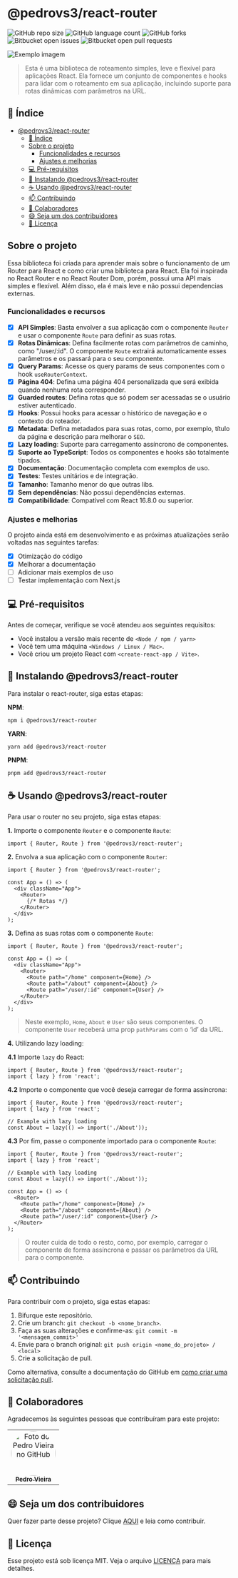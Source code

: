 # @pedrovs3/react-router

![GitHub repo size](https://img.shields.io/github/repo-size/pedrovs3/react-router?style=for-the-badge)
![GitHub language count](https://img.shields.io/github/languages/count/pedrovs3/react-router?style=for-the-badge)
![GitHub forks](https://img.shields.io/github/forks/pedrovs3/react-router?style=for-the-badge)
![Bitbucket open issues](https://img.shields.io/bitbucket/issues/pedrovs3/react-router?style=for-the-badge)
![Bitbucket open pull requests](https://img.shields.io/bitbucket/pr-raw/pedrovs3/react-router?style=for-the-badge)

<img src="https://logos-world.net/wp-content/uploads/2023/08/React-Symbol.png" alt="Exemplo imagem">

> Esta é uma biblioteca de roteamento simples, leve e flexível para aplicações React. Ela fornece um conjunto de
componentes e hooks para lidar com o roteamento em sua aplicação, incluindo suporte para rotas dinâmicas com parâmetros
na URL.

## 📝 Índice

<!-- TOC -->
* [@pedrovs3/react-router](#pedrovs3react-router)
  * [📝 Índice](#-índice)
  * [Sobre o projeto](#sobre-o-projeto)
    * [Funcionalidades e recursos](#funcionalidades-e-recursos)
    * [Ajustes e melhorias](#ajustes-e-melhorias)
  * [💻 Pré-requisitos](#-pré-requisitos)
  * [🚀 Instalando @pedrovs3/react-router](#-instalando-pedrovs3react-router)
  * [☕ Usando @pedrovs3/react-router](#-usando-pedrovs3react-router)
  * [📫 Contribuindo](#-contribuindo)
  * [🤝 Colaboradores](#-colaboradores)
  * [😄 Seja um dos contribuidores](#-seja-um-dos-contribuidores)
  * [📝 Licença](#-licença)
<!-- TOC -->

## Sobre o projeto

Essa biblioteca foi criada para aprender mais sobre o funcionamento de um Router para React e como criar uma
biblioteca para React. Ela foi inspirada no React Router e no React Router Dom, porém, possui uma API mais simples e
flexível. Além disso, ela é mais leve e não possui dependencias externas.


### Funcionalidades e recursos

- [x] **API Simples**: Basta envolver a sua aplicação com o componente `Router` e usar o componente `Route` para definir as suas
  rotas.
- [x] **Rotas Dinâmicas**: Defina facilmente rotas com parâmetros de caminho, como "/user/:id". O componente `Route`
  extrairá automaticamente esses parâmetros e os passará para o seu componente.
- [x] **Query Params**: Acesse os query params de seus componentes com o hook `useRouterContext`.
- [x] **Página 404**: Defina uma página 404 personalizada que será exibida quando nenhuma rota corresponder.
- [x] **Guarded routes**: Defina rotas que só podem ser acessadas se o usuário estiver autenticado.
- [x] **Hooks**: Possui hooks para acessar o histórico de navegação e o contexto do roteador.
- [x] **Metadata**: Defina metadados para suas rotas, como, por exemplo, título da página e descrição para melhorar o `SEO`.
- [x] **Lazy loading**: Suporte para carregamento assíncrono de componentes.
- [x] **Suporte ao TypeScript**: Todos os componentes e hooks são totalmente tipados.
- [x] **Documentação**: Documentação completa com exemplos de uso.
- [x] **Testes**: Testes unitários e de integração.
- [x] **Tamanho**: Tamanho menor do que outras libs.
- [x] **Sem dependências**: Não possui dependências externas.
- [x] **Compatibilidade**: Compatível com React 16.8.0 ou superior.

### Ajustes e melhorias

O projeto ainda está em desenvolvimento e as próximas atualizações serão voltadas nas seguintes tarefas:

- [x] Otimização do código
- [x] Melhorar a documentação
- [ ] Adicionar mais exemplos de uso
- [ ] Testar implementação com Next.js

## 💻 Pré-requisitos

Antes de começar, verifique se você atendeu aos seguintes requisitos:

- Você instalou a versão mais recente de `<Node / npm / yarn>`
- Você tem uma máquina `<Windows / Linux / Mac>`.
- Você criou um projeto React com `<create-react-app / Vite>`.

## 🚀 Instalando @pedrovs3/react-router

Para instalar o react-router, siga estas etapas:

**NPM**:

```
npm i @pedrovs3/react-router
```

**YARN**:

```
yarn add @pedrovs3/react-router
```

**PNPM**:

```
pnpm add @pedrovs3/react-router
```

## ☕ Usando @pedrovs3/react-router

Para usar o router no seu projeto, siga estas etapas:

**1.** Importe o componente `Router` e o componente `Route`:

```typescriptreact
import { Router, Route } from '@pedrovs3/react-router';
```

**2.** Envolva a sua aplicação com o componente `Router`:

```typescriptreact
import { Router } from '@pedrovs3/react-router';

const App = () => (
  <div className="App">
    <Router>
      {/* Rotas */}
    </Router>
  </div>
);
```

**3.** Defina as suas rotas com o componente `Route`:

```typescriptreact
import { Router, Route } from '@pedrovs3/react-router';

const App = () => (
  <div className="App">
    <Router>
      <Route path="/home" component={Home} />
      <Route path="/about" component={About} />
      <Route path="/user/:id" component={User} />
    </Router>
  </div>
);
```

> Neste exemplo, `Home`, `About` e `User` são seus componentes. O componente `User` receberá uma prop `pathParams` com
o ‘id’ da URL.

**4.** Utilizando lazy loading:

**4.1** Importe `lazy` do React:

```typescriptreact
import { Router, Route } from '@pedrovs3/react-router';
import { lazy } from 'react';
```

**4.2** Importe o componente que você deseja carregar de forma assíncrona:

```typescriptreact
import { Router, Route } from '@pedrovs3/react-router';
import { lazy } from 'react';

// Example with lazy loading
const About = lazy(() => import('./About'));
```

**4.3** Por fim, passe o componente importado para o componente `Route`:

```typescriptreact
import { Router, Route } from '@pedrovs3/react-router';
import { lazy } from 'react';

// Example with lazy loading
const About = lazy(() => import('./About'));

const App = () => (
  <Router>
    <Route path="/home" component={Home} />
    <Route path="/about" component={About} />
    <Route path="/user/:id" component={User} />
  </Router>
);
```
> O router cuida de todo o resto, como, por exemplo, carregar o componente de forma assíncrona e passar os parâmetros da
URL para o componente.

## 📫 Contribuindo

Para contribuir com o projeto, siga estas etapas:

1. Bifurque este repositório.
2. Crie um branch: `git checkout -b <nome_branch>`.
3. Faça as suas alterações e confirme-as: `git commit -m '<mensagem_commit>'`
4. Envie para o branch original: `git push origin <nome_do_projeto> / <local>`
5. Crie a solicitação de pull.

Como alternativa, consulte a documentação do GitHub em [como criar uma solicitação pull](https://help.github.com/en/github/collaborating-with-issues-and-pull-requests/creating-a-pull-request).

## 🤝 Colaboradores

Agradecemos às seguintes pessoas que contribuíram para este projeto:

<table>
  <tr>
    <td align="center">
      <a href="https://github.com/pedrovs3" title="Perfil do colaborador">
        <img src="https://avatars.githubusercontent.com/u/86010036" style="border-radius: 50%" width="100px;" alt="Foto do Pedro Vieira no GitHub"/><br>
        <sub>
          <b>Pedro Vieira</b>
        </sub>
      </a>
    </td>
  </tr>
</table>

## 😄 Seja um dos contribuidores

Quer fazer parte desse projeto? Clique [AQUI](https://github.com/pedrovs3/react-router/blob/main/CONTRIBUTING.md) e leia como contribuir.

## 📝 Licença

Esse projeto está sob licença MIT. Veja o arquivo [LICENÇA](https://github.com/pedrovs3/react-router/blob/main/LICENSE) para mais detalhes.

